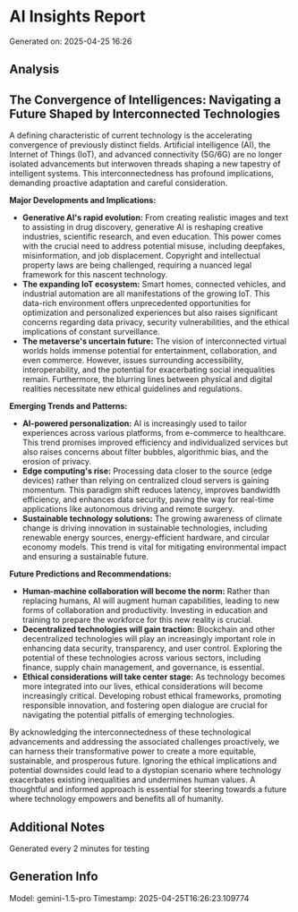 # AI Insights Report
Generated on: 2025-04-25 16:26

## Analysis
## The Convergence of Intelligences: Navigating a Future Shaped by Interconnected Technologies

A defining characteristic of current technology is the accelerating convergence of previously distinct fields.  Artificial intelligence (AI), the Internet of Things (IoT), and advanced connectivity (5G/6G) are no longer isolated advancements but interwoven threads shaping a new tapestry of intelligent systems.  This interconnectedness has profound implications, demanding proactive adaptation and careful consideration.

**Major Developments and Implications:**

* **Generative AI's rapid evolution:**  From creating realistic images and text to assisting in drug discovery, generative AI is reshaping creative industries, scientific research, and even education.  This power comes with the crucial need to address potential misuse, including deepfakes, misinformation, and job displacement.  Copyright and intellectual property laws are being challenged, requiring a nuanced legal framework for this nascent technology.
* **The expanding IoT ecosystem:** Smart homes, connected vehicles, and industrial automation are all manifestations of the growing IoT.  This data-rich environment offers unprecedented opportunities for optimization and personalized experiences but also raises significant concerns regarding data privacy, security vulnerabilities, and the ethical implications of constant surveillance.
* **The metaverse's uncertain future:** The vision of interconnected virtual worlds holds immense potential for entertainment, collaboration, and even commerce. However, issues surrounding accessibility, interoperability, and the potential for exacerbating social inequalities remain.  Furthermore, the blurring lines between physical and digital realities necessitate new ethical guidelines and regulations.

**Emerging Trends and Patterns:**

* **AI-powered personalization:**  AI is increasingly used to tailor experiences across various platforms, from e-commerce to healthcare. This trend promises improved efficiency and individualized services but also raises concerns about filter bubbles, algorithmic bias, and the erosion of privacy.
* **Edge computing's rise:**  Processing data closer to the source (edge devices) rather than relying on centralized cloud servers is gaining momentum. This paradigm shift reduces latency, improves bandwidth efficiency, and enhances data security, paving the way for real-time applications like autonomous driving and remote surgery.
* **Sustainable technology solutions:**  The growing awareness of climate change is driving innovation in sustainable technologies, including renewable energy sources, energy-efficient hardware, and circular economy models.  This trend is vital for mitigating environmental impact and ensuring a sustainable future.

**Future Predictions and Recommendations:**

* **Human-machine collaboration will become the norm:**  Rather than replacing humans, AI will augment human capabilities, leading to new forms of collaboration and productivity.  Investing in education and training to prepare the workforce for this new reality is crucial.
* **Decentralized technologies will gain traction:**  Blockchain and other decentralized technologies will play an increasingly important role in enhancing data security, transparency, and user control. Exploring the potential of these technologies across various sectors, including finance, supply chain management, and governance, is essential.
* **Ethical considerations will take center stage:**  As technology becomes more integrated into our lives, ethical considerations will become increasingly critical.  Developing robust ethical frameworks, promoting responsible innovation, and fostering open dialogue are crucial for navigating the potential pitfalls of emerging technologies.


By acknowledging the interconnectedness of these technological advancements and addressing the associated challenges proactively, we can harness their transformative power to create a more equitable, sustainable, and prosperous future. Ignoring the ethical implications and potential downsides could lead to a dystopian scenario where technology exacerbates existing inequalities and undermines human values.  A thoughtful and informed approach is essential for steering towards a future where technology empowers and benefits all of humanity. 


## Additional Notes
Generated every 2 minutes for testing

## Generation Info
Model: gemini-1.5-pro
Timestamp: 2025-04-25T16:26:23.109774
